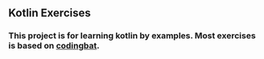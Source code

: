 ## Kotlin Exercises

### This project is for learning kotlin by examples. Most exercises is based on [codingbat](https://codingbat.com/java). 